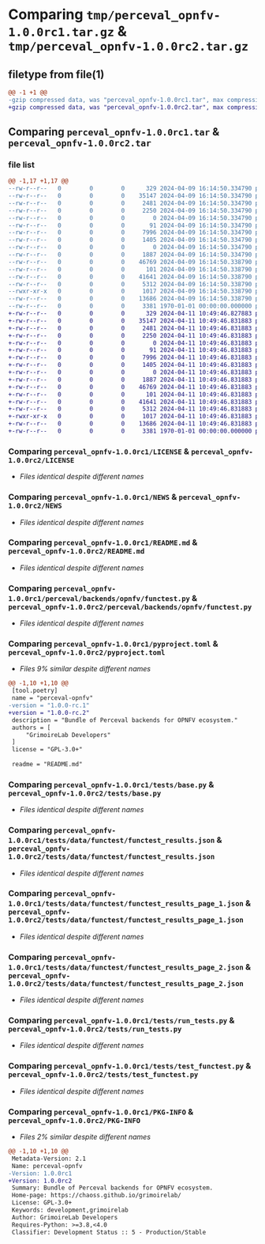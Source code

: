 # Comparing `tmp/perceval_opnfv-1.0.0rc1.tar.gz` & `tmp/perceval_opnfv-1.0.0rc2.tar.gz`

## filetype from file(1)

```diff
@@ -1 +1 @@
-gzip compressed data, was "perceval_opnfv-1.0.0rc1.tar", max compression
+gzip compressed data, was "perceval_opnfv-1.0.0rc2.tar", max compression
```

## Comparing `perceval_opnfv-1.0.0rc1.tar` & `perceval_opnfv-1.0.0rc2.tar`

### file list

```diff
@@ -1,17 +1,17 @@
--rw-r--r--   0        0        0      329 2024-04-09 16:14:50.334790 perceval_opnfv-1.0.0rc1/AUTHORS
--rw-r--r--   0        0        0    35147 2024-04-09 16:14:50.334790 perceval_opnfv-1.0.0rc1/LICENSE
--rw-r--r--   0        0        0     2481 2024-04-09 16:14:50.334790 perceval_opnfv-1.0.0rc1/NEWS
--rw-r--r--   0        0        0     2250 2024-04-09 16:14:50.334790 perceval_opnfv-1.0.0rc1/README.md
--rw-r--r--   0        0        0        0 2024-04-09 16:14:50.334790 perceval_opnfv-1.0.0rc1/perceval/backends/opnfv/__init__.py
--rw-r--r--   0        0        0       91 2024-04-09 16:14:50.334790 perceval_opnfv-1.0.0rc1/perceval/backends/opnfv/_version.py
--rw-r--r--   0        0        0     7996 2024-04-09 16:14:50.334790 perceval_opnfv-1.0.0rc1/perceval/backends/opnfv/functest.py
--rw-r--r--   0        0        0     1405 2024-04-09 16:14:50.334790 perceval_opnfv-1.0.0rc1/pyproject.toml
--rw-r--r--   0        0        0        0 2024-04-09 16:14:50.334790 perceval_opnfv-1.0.0rc1/tests/__init__.py
--rw-r--r--   0        0        0     1887 2024-04-09 16:14:50.334790 perceval_opnfv-1.0.0rc1/tests/base.py
--rw-r--r--   0        0        0    46769 2024-04-09 16:14:50.338790 perceval_opnfv-1.0.0rc1/tests/data/functest/functest_results.json
--rw-r--r--   0        0        0      101 2024-04-09 16:14:50.338790 perceval_opnfv-1.0.0rc1/tests/data/functest/functest_results_empty.json
--rw-r--r--   0        0        0    41641 2024-04-09 16:14:50.338790 perceval_opnfv-1.0.0rc1/tests/data/functest/functest_results_page_1.json
--rw-r--r--   0        0        0     5312 2024-04-09 16:14:50.338790 perceval_opnfv-1.0.0rc1/tests/data/functest/functest_results_page_2.json
--rwxr-xr-x   0        0        0     1017 2024-04-09 16:14:50.338790 perceval_opnfv-1.0.0rc1/tests/run_tests.py
--rw-r--r--   0        0        0    13686 2024-04-09 16:14:50.338790 perceval_opnfv-1.0.0rc1/tests/test_functest.py
--rw-r--r--   0        0        0     3381 1970-01-01 00:00:00.000000 perceval_opnfv-1.0.0rc1/PKG-INFO
+-rw-r--r--   0        0        0      329 2024-04-11 10:49:46.827883 perceval_opnfv-1.0.0rc2/AUTHORS
+-rw-r--r--   0        0        0    35147 2024-04-11 10:49:46.831883 perceval_opnfv-1.0.0rc2/LICENSE
+-rw-r--r--   0        0        0     2481 2024-04-11 10:49:46.831883 perceval_opnfv-1.0.0rc2/NEWS
+-rw-r--r--   0        0        0     2250 2024-04-11 10:49:46.831883 perceval_opnfv-1.0.0rc2/README.md
+-rw-r--r--   0        0        0        0 2024-04-11 10:49:46.831883 perceval_opnfv-1.0.0rc2/perceval/backends/opnfv/__init__.py
+-rw-r--r--   0        0        0       91 2024-04-11 10:49:46.831883 perceval_opnfv-1.0.0rc2/perceval/backends/opnfv/_version.py
+-rw-r--r--   0        0        0     7996 2024-04-11 10:49:46.831883 perceval_opnfv-1.0.0rc2/perceval/backends/opnfv/functest.py
+-rw-r--r--   0        0        0     1405 2024-04-11 10:49:46.831883 perceval_opnfv-1.0.0rc2/pyproject.toml
+-rw-r--r--   0        0        0        0 2024-04-11 10:49:46.831883 perceval_opnfv-1.0.0rc2/tests/__init__.py
+-rw-r--r--   0        0        0     1887 2024-04-11 10:49:46.831883 perceval_opnfv-1.0.0rc2/tests/base.py
+-rw-r--r--   0        0        0    46769 2024-04-11 10:49:46.831883 perceval_opnfv-1.0.0rc2/tests/data/functest/functest_results.json
+-rw-r--r--   0        0        0      101 2024-04-11 10:49:46.831883 perceval_opnfv-1.0.0rc2/tests/data/functest/functest_results_empty.json
+-rw-r--r--   0        0        0    41641 2024-04-11 10:49:46.831883 perceval_opnfv-1.0.0rc2/tests/data/functest/functest_results_page_1.json
+-rw-r--r--   0        0        0     5312 2024-04-11 10:49:46.831883 perceval_opnfv-1.0.0rc2/tests/data/functest/functest_results_page_2.json
+-rwxr-xr-x   0        0        0     1017 2024-04-11 10:49:46.831883 perceval_opnfv-1.0.0rc2/tests/run_tests.py
+-rw-r--r--   0        0        0    13686 2024-04-11 10:49:46.831883 perceval_opnfv-1.0.0rc2/tests/test_functest.py
+-rw-r--r--   0        0        0     3381 1970-01-01 00:00:00.000000 perceval_opnfv-1.0.0rc2/PKG-INFO
```

### Comparing `perceval_opnfv-1.0.0rc1/LICENSE` & `perceval_opnfv-1.0.0rc2/LICENSE`

 * *Files identical despite different names*

### Comparing `perceval_opnfv-1.0.0rc1/NEWS` & `perceval_opnfv-1.0.0rc2/NEWS`

 * *Files identical despite different names*

### Comparing `perceval_opnfv-1.0.0rc1/README.md` & `perceval_opnfv-1.0.0rc2/README.md`

 * *Files identical despite different names*

### Comparing `perceval_opnfv-1.0.0rc1/perceval/backends/opnfv/functest.py` & `perceval_opnfv-1.0.0rc2/perceval/backends/opnfv/functest.py`

 * *Files identical despite different names*

### Comparing `perceval_opnfv-1.0.0rc1/pyproject.toml` & `perceval_opnfv-1.0.0rc2/pyproject.toml`

 * *Files 9% similar despite different names*

```diff
@@ -1,10 +1,10 @@
 [tool.poetry]
 name = "perceval-opnfv"
-version = "1.0.0-rc.1"
+version = "1.0.0-rc.2"
 description = "Bundle of Perceval backends for OPNFV ecosystem."
 authors = [
     "GrimoireLab Developers"
 ]
 license = "GPL-3.0+"
 
 readme = "README.md"
```

### Comparing `perceval_opnfv-1.0.0rc1/tests/base.py` & `perceval_opnfv-1.0.0rc2/tests/base.py`

 * *Files identical despite different names*

### Comparing `perceval_opnfv-1.0.0rc1/tests/data/functest/functest_results.json` & `perceval_opnfv-1.0.0rc2/tests/data/functest/functest_results.json`

 * *Files identical despite different names*

### Comparing `perceval_opnfv-1.0.0rc1/tests/data/functest/functest_results_page_1.json` & `perceval_opnfv-1.0.0rc2/tests/data/functest/functest_results_page_1.json`

 * *Files identical despite different names*

### Comparing `perceval_opnfv-1.0.0rc1/tests/data/functest/functest_results_page_2.json` & `perceval_opnfv-1.0.0rc2/tests/data/functest/functest_results_page_2.json`

 * *Files identical despite different names*

### Comparing `perceval_opnfv-1.0.0rc1/tests/run_tests.py` & `perceval_opnfv-1.0.0rc2/tests/run_tests.py`

 * *Files identical despite different names*

### Comparing `perceval_opnfv-1.0.0rc1/tests/test_functest.py` & `perceval_opnfv-1.0.0rc2/tests/test_functest.py`

 * *Files identical despite different names*

### Comparing `perceval_opnfv-1.0.0rc1/PKG-INFO` & `perceval_opnfv-1.0.0rc2/PKG-INFO`

 * *Files 2% similar despite different names*

```diff
@@ -1,10 +1,10 @@
 Metadata-Version: 2.1
 Name: perceval-opnfv
-Version: 1.0.0rc1
+Version: 1.0.0rc2
 Summary: Bundle of Perceval backends for OPNFV ecosystem.
 Home-page: https://chaoss.github.io/grimoirelab/
 License: GPL-3.0+
 Keywords: development,grimoirelab
 Author: GrimoireLab Developers
 Requires-Python: >=3.8,<4.0
 Classifier: Development Status :: 5 - Production/Stable
```


